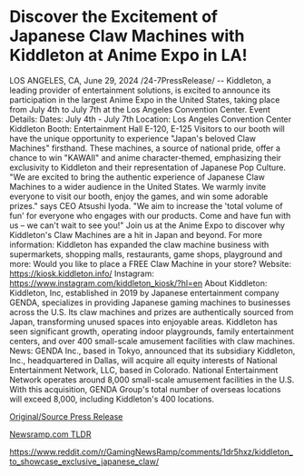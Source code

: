 # Discover the Excitement of Japanese Claw Machines with Kiddleton at Anime Expo in LA!

LOS ANGELES, CA, June 29, 2024 /24-7PressRelease/ -- Kiddleton, a leading provider of entertainment solutions, is excited to announce its participation in the largest Anime Expo in the United States, taking place from July 4th to July 7th at the Los Angeles Convention Center.  Event Details: Dates: July 4th - July 7th Location: Los Angeles Convention Center Kiddleton Booth: Entertainment Hall E-120, E-125  Visitors to our booth will have the unique opportunity to experience "Japan's beloved Claw Machines" firsthand. These machines, a source of national pride, offer a chance to win "KAWAII" and anime character-themed, emphasizing their exclusivity to Kiddleton and their representation of Japanese Pop Culture.  "We are excited to bring the authentic experience of Japanese Claw Machines to a wider audience in the United States. We warmly invite everyone to visit our booth, enjoy the games, and win some adorable prizes." says CEO Atsushi Iyoda. "We aim to increase the 'total volume of fun' for everyone who engages with our products. Come and have fun with us – we can't wait to see you!"   Join us at the Anime Expo to discover why Kiddleton's Claw Machines are a hit in Japan and beyond.  For more information: Kiddleton has expanded the claw machine business with supermarkets, shopping malls, restaurants, game shops, playground and more: Would you like to place a FREE Claw Machine in your store? Website: https://kiosk.kiddleton.info/ Instagram: https://www.instagram.com/kiddleton_kiosk/?hl=en  About Kiddleton: Kiddleton, Inc, established in 2019 by Japanese entertainment company GENDA, specializes in providing Japanese gaming machines to businesses across the U.S. Its claw machines and prizes are authentically sourced from Japan, transforming unused spaces into enjoyable areas. Kiddleton has seen significant growth, operating indoor playgrounds, family entertainment centers, and over 400 small-scale amusement facilities with claw machines.  News:  GENDA Inc., based in Tokyo, announced that its subsidiary Kiddleton, Inc., headquartered in Dallas, will acquire all equity interests of National Entertainment Network, LLC, based in Colorado. National Entertainment Network operates around 8,000 small-scale amusement facilities in the U.S. With this acquisition, GENDA Group's total number of overseas locations will exceed 8,000, including Kiddleton's 400 locations. 

[Original/Source Press Release](https://www.24-7pressrelease.com/press-release/512147/discover-the-excitement-of-japanese-claw-machines-with-kiddleton-at-anime-expo-in-la)
                    

[Newsramp.com TLDR](None) 

https://www.reddit.com/r/GamingNewsRamp/comments/1dr5hxz/kiddleton_to_showcase_exclusive_japanese_claw/